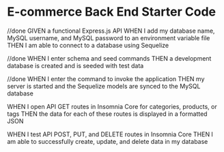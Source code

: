 # E-commerce Back End Starter Code
//done
GIVEN a functional Express.js API
WHEN I add my database name, MySQL username, and MySQL password to an environment variable file
THEN I am able to connect to a database using Sequelize

//done
WHEN I enter schema and seed commands
THEN a development database is created and is seeded with test data

//done
WHEN I enter the command to invoke the application
THEN my server is started and the Sequelize models are synced to the MySQL database

WHEN I open API GET routes in Insomnia Core for categories, products, or tags
THEN the data for each of these routes is displayed in a formatted JSON

WHEN I test API POST, PUT, and DELETE routes in Insomnia Core
THEN I am able to successfully create, update, and delete data in my database